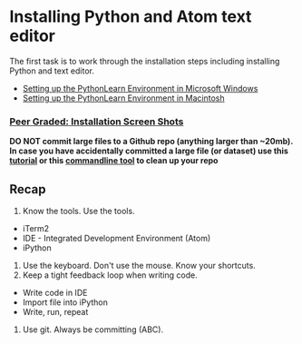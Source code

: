 # Installing Python and Atom text editor

The first task is to work through the installation steps including installing Python and text editor.

* [Setting up the PythonLearn Environment in Microsoft Windows](./windows_install.md)
* [Setting up the PythonLearn Environment in Macintosh](./mac_install.md)
### [Peer Graded: Installation Screen Shots](./installation_screen_shot.md)





__DO NOT commit large files to a Github repo (anything larger than ~20mb).  In case you have accidentally committed a large file (or dataset) use this [tutorial](http://blog.jessitron.com/2013/08/finding-and-removing-large-files-in-git.html) or this [commandline tool](http://rtyley.github.io/bfg-repo-cleaner/) to clean up your repo__

## Recap

1. Know the tools. Use the tools.
  * iTerm2
  * IDE - Integrated Development Environment (Atom)
  * iPython
1. Use the keyboard. Don't use the mouse. Know your shortcuts.
1. Keep a tight feedback loop when writing code.
  * Write code in IDE
  * Import file into iPython
  * Write, run, repeat
1. Use git. Always be committing (ABC).

